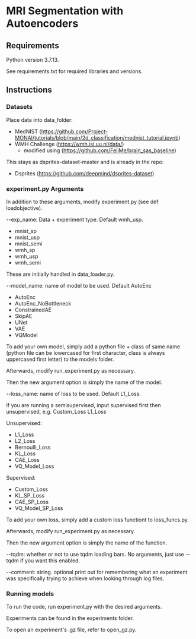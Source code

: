 # MRI Segmentation with Autoencoders


## Requirements
Python version 3.7.13.

See requirements.txt for required libraries and versions.


## Instructions

### Datasets

Place data into data_folder:
- MedNIST (https://github.com/Project-MONAI/tutorials/blob/main/2d_classification/mednist_tutorial.ipynb)
- WMH Challenge (https://wmh.isi.uu.nl/data/)
    - modified using (https://github.com/FeliMe/brain_sas_baseline)

This stays as dsprites-dataset-master and is already in the repo:
- Dsprites (https://github.com/deepmind/dsprites-dataset)
### experiment.py Arguments

In addition to these arguments, modify experiment.py (see def loadobjective).

--exp_name: Data + experiment type. Default wmh_usp.
- mnist_sp
- mnist_usp
- mnist_semi
- wmh_sp
- wmh_usp
- wmh_semi

These are initially handled in data_loader.py.

--model_name: name of model to be used. Default AutoEnc
- AutoEnc
- AutoEnc_NoBottleneck
- ConstrainedAE
- SkipAE
- UNet
- VAE
- VQModel

To add your own model, simply add a python file + class of same name (python file can be lowercased for first character, class is always uppercased first letter) to the models folder.

Afterwards, modify run_experiment.py as necessary.

Then the new argument option is simply the name of the model.

--loss_name: name of loss to be used. Default L1_Loss.

If you are running a semisupervised, input supervised first then unsupervised, e.g. Custom_Loss L1_Loss 


Unsupervised:
- L1_Loss
- L2_Loss
- Bernoulli_Loss
- KL_Loss
- CAE_Loss
- VQ_Model_Loss

Supervised:
- Custom_Loss
- KL_SP_Loss
- CAE_SP_Loss
- VQ_Model_SP_Loss

To add your own loss, simply add a custom loss functiont to loss_funcs.py.

Afterwards, modify run_experiment.py as necessary.

Then the new argument option is simply the name of the function.

--tqdm: whether or not to use tqdm loading bars. No arguments, just use --tqdm if you want this enabled.

--comment: string. optional print out for remembering what an experiment was specifically trying to achieve when looking through log files.

### Running models

To run the code, run experiment.py with the desired arguments.

Experiments can be found in the experiments folder.

To open an experiment's .gz file, refer to open_gz.py.